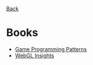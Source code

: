 [Back](README.md)
# Books
  * [Game Programming Patterns](http://gameprogrammingpatterns.com/)
  * [WebGL Insights](http://www.webglinsights.com/)
